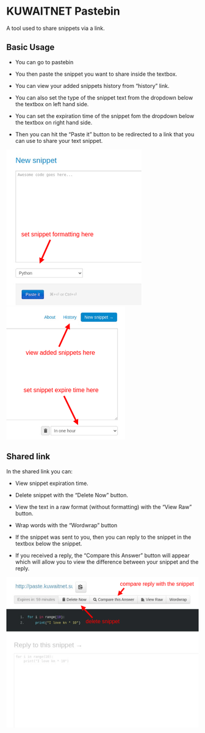 # KUWAITNET Pastebin
A tool used to share snippets via a link.

## Basic Usage
* You can go to pastebin

* You then paste the snippet you want to share inside the textbox.

* You can view your added snippets history from “history” link.

* You can also set the type of the snippet text from the dropdown below the textbox on left hand side.

* You can set the expiration time of the snippet fom the dropdown below the textbox on right hand side.

* Then you can hit the “Paste it” button to be redirected to a link that you can use to share your text snippet.

![Pastebin Add Snippet 1](img/pastebin-add-snippet-1.png)
![Pastebin Add Snippet 2](img/pastebin-add-snippet-2.png)

## Shared link
In the shared link you can:

* View snippet expiration time.

* Delete snippet with the “Delete Now” button.

* View the text in a raw format (without formatting) with the “View Raw” button.

* Wrap words with the “Wordwrap” button

* If the snippet was sent to you, then you can reply to the snippet in the textbox below the snippet.

* If you received a reply, the “Compare this Answer” button will appear which will allow you to view the difference between your snippet and the reply.

![Pastebin Shared Snippet 1](img/pastebin-shared-snippet-1.png)